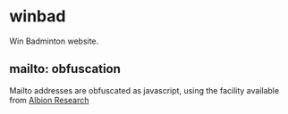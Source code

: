 winbad
======

Win Badminton website.

mailto: obfuscation
-------------------

Mailto addresses are obfuscated as javascript, using the facility available from [Albion Research](http://www.albionresearch.com/misc/obfuscator.php)
